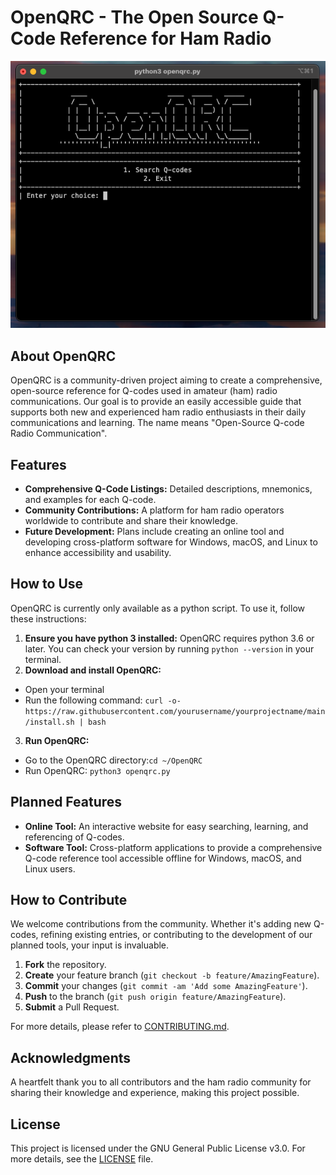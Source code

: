 # OpenQRC - The Open Source Q-Code Reference for Ham Radio
![OpenQRC screenshot](images/openqrc_screenshot_01.png)

## About OpenQRC
OpenQRC is a community-driven project aiming to create a comprehensive, open-source reference for Q-codes used in amateur (ham) radio communications. Our goal is to provide an easily accessible guide that supports both new and experienced ham radio enthusiasts in their daily communications and learning. The name means "Open-Source Q-code Radio Communication".

## Features
- **Comprehensive Q-Code Listings:** Detailed descriptions, mnemonics, and examples for each Q-code.
- **Community Contributions:** A platform for ham radio operators worldwide to contribute and share their knowledge.
- **Future Development:** Plans include creating an online tool and developing cross-platform software for Windows, macOS, and Linux to enhance accessibility and usability.

## How to Use
OpenQRC is currently only available as a python script. To use it, follow these instructions:

1. **Ensure you have python 3 installed:** OpenQRC requires python 3.6 or later. You can check your version by running `python --version` in your terminal.
2. **Download and install OpenQRC:**
- Open your terminal
- Run the following command:
`curl -o- https://raw.githubusercontent.com/yourusername/yourprojectname/main/install.sh | bash`
3. **Run OpenQRC:**
- Go to the OpenQRC directory:`cd ~/OpenQRC`
- Run OpenQRC: `python3 openqrc.py`

## Planned Features
- **Online Tool:** An interactive website for easy searching, learning, and referencing of Q-codes.
- **Software Tool:** Cross-platform applications to provide a comprehensive Q-code reference tool accessible offline for Windows, macOS, and Linux users.

## How to Contribute
We welcome contributions from the community. Whether it's adding new Q-codes, refining existing entries, or contributing to the development of our planned tools, your input is invaluable.

1. **Fork** the repository.
2. **Create** your feature branch (`git checkout -b feature/AmazingFeature`).
3. **Commit** your changes (`git commit -am 'Add some AmazingFeature'`).
4. **Push** to the branch (`git push origin feature/AmazingFeature`).
5. **Submit** a Pull Request.

For more details, please refer to [CONTRIBUTING.md](CONTRIBUTING.md).

## Acknowledgments
A heartfelt thank you to all contributors and the ham radio community for sharing their knowledge and experience, making this project possible.

## License
This project is licensed under the GNU General Public License v3.0. For more details, see the [LICENSE](LICENSE) file.
